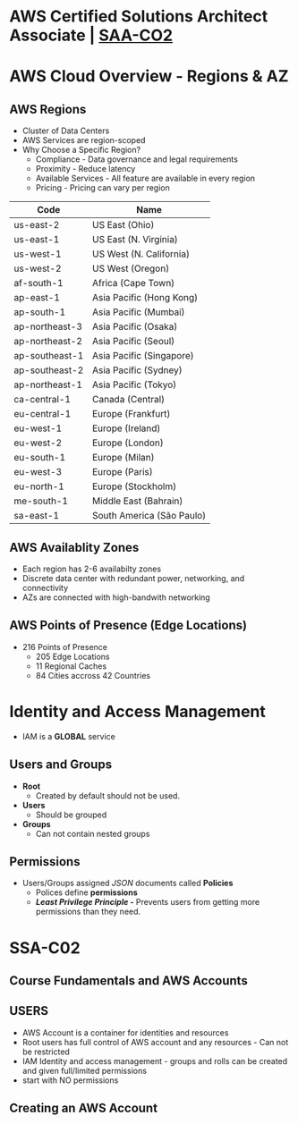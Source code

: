 # AWS Certified Solutions Architect Associate | [SAA-CO2](https://aws.amazon.com/certification/certified-solutions-architect-associate/)

# AWS Cloud Overview - Regions & AZ
## AWS Regions
- Cluster of Data Centers
- AWS Services are region-scoped
- Why Choose a Specific Region?
  - Compliance - Data governance and legal requirements
  - Proximity - Reduce latency
  - Available Services - All feature are available in every region
  - Pricing - Pricing can vary per region

Code |	Name
----|----
us-east-2 |	US East (Ohio)
us-east-1 |	US East (N. Virginia)
us-west-1 |	US West (N. California)
us-west-2 |	US West (Oregon)
af-south-1 |	Africa (Cape Town)
ap-east-1 |	Asia Pacific (Hong Kong)
ap-south-1 |	Asia Pacific (Mumbai)
ap-northeast-3 |	Asia Pacific (Osaka)
ap-northeast-2 |	Asia Pacific (Seoul)
ap-southeast-1 |	Asia Pacific (Singapore)
ap-southeast-2 |	Asia Pacific (Sydney)
ap-northeast-1 |	Asia Pacific (Tokyo)
ca-central-1 |	Canada (Central)
eu-central-1 |	Europe (Frankfurt)
eu-west-1 |	Europe (Ireland)
eu-west-2 |	Europe (London)
eu-south-1 |	Europe (Milan)
eu-west-3 |	Europe (Paris)
eu-north-1 |	Europe (Stockholm)
me-south-1 |	Middle East (Bahrain)
sa-east-1 |	South America (São Paulo)

## AWS Availablity Zones
- Each region has 2-6 availabilty zones 
- Discrete data center with redundant power, networking, and connectivity
- AZs are connected with high-bandwith networking

## AWS Points of Presence (Edge Locations)
- 216 Points of Presence
  - 205 Edge Locations
  - 11 Regional Caches
  - 84 Cities accross 42 Countries

# Identity and Access Management
- IAM is a **GLOBAL** service

## Users and Groups
- **Root**
  - Created by default should not be used.
- **Users**
  - Should be grouped
- **Groups**
  - Can not contain nested groups
  
## Permissions
- Users/Groups assigned *JSON* documents called **Policies**
  - Polices define **permissions**
  - ***Least Privilege Principle -*** Prevents users from getting more permissions than they need. 



# SSA-C02 

## Course Fundamentals and AWS Accounts

## USERS
- AWS Account is a container for identities and resources
- Root users has full control of AWS account and any resources - Can not be restricted
- IAM Identity and access management - groups and rolls can be created and given full/limited permissions
-   start with NO permissions 

## Creating an AWS Account




